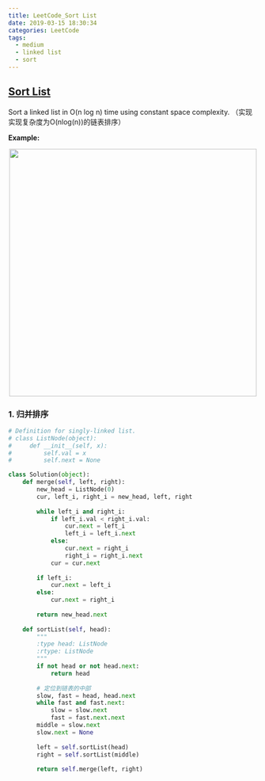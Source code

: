 ```yaml
---
title: LeetCode_Sort List
date: 2019-03-15 18:30:34
categories: LeetCode
tags: 
  - medium
  - linked list
  - sort
---
```


## [Sort List](https://leetcode.com/problems/sort-list/)

Sort a linked list in O(n log n) time using constant space complexity.
（实现实现复杂度为O(nlog(n))的链表排序）

<!--more-->

**Example:** 

<div align=center>
	<img src="/images/leetcode_148.png" width = "500" align=center/>
</div>

### 1. 归并排序

```python
# Definition for singly-linked list.
# class ListNode(object):
#     def __init__(self, x):
#         self.val = x
#         self.next = None

class Solution(object):
    def merge(self, left, right):
        new_head = ListNode(0)
        cur, left_i, right_i = new_head, left, right
        
        while left_i and right_i:
            if left_i.val < right_i.val:
                cur.next = left_i
                left_i = left_i.next
            else:
                cur.next = right_i
                right_i = right_i.next
            cur = cur.next
        
        if left_i:
            cur.next = left_i
        else:
            cur.next = right_i
            
        return new_head.next
           
    def sortList(self, head):
        """
        :type head: ListNode
        :rtype: ListNode
        """
        if not head or not head.next:
            return head
        
        # 定位到链表的中部
        slow, fast = head, head.next
        while fast and fast.next:
            slow = slow.next
            fast = fast.next.next
        middle = slow.next
        slow.next = None
        
        left = self.sortList(head)
        right = self.sortList(middle)
        
        return self.merge(left, right)
```